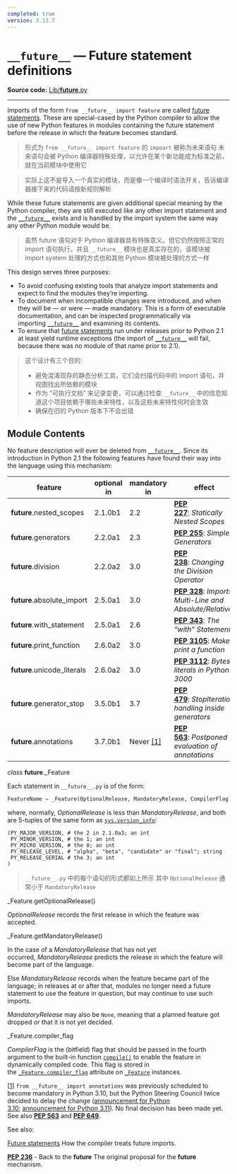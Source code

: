 ```yaml
---
completed: true
version: 3.13.7
---
```

# `__future__` — Future statement definitions

**Source code:** [Lib/__future__.py](https://github.com/python/cpython/tree/3.13/Lib/__future__.py)

---

Imports of the form `from __future__ import feature` are called [future statements](https://docs.python.org/3/reference/simple_stmts.html#future). These are special-cased by the Python compiler to allow the use of new Python features in modules containing the future statement before the release in which the feature becomes standard.
>  形式为 `from __future__ import feature` 的 `impoart` 被称为未来语句
>  未来语句会被 Python 编译器特殊处理，以允许在某个新功能成为标准之前，就在当前模块中使用它

>  实际上这不是导入一个真实的模块，而是像一个编译时语法开关，告诉编译器接下来的代码请按新规则解析

While these future statements are given additional special meaning by the Python compiler, they are still executed like any other import statement and the [`__future__`](https://docs.python.org/3/library/__future__.html#module-__future__ "__future__: Future statement definitions") exists and is handled by the import system the same way any other Python module would be. 
>  虽然 future 语句对于 Python 编译器具有特殊意义，但它仍然按照正常的 import 语句执行，并且 `__future__` 模块也是真实存在的，该模块被 import system 处理的方式也和其他 Python 模块被处理的方式一样

This design serves three purposes:

- To avoid confusing existing tools that analyze import statements and expect to find the modules they’re importing.
- To document when incompatible changes were introduced, and when they will be — or were — made mandatory. This is a form of executable documentation, and can be inspected programmatically via importing [`__future__`](https://docs.python.org/3/library/__future__.html#module-__future__ "__future__: Future statement definitions") and examining its contents.
- To ensure that [future statements](https://docs.python.org/3/reference/simple_stmts.html#future) run under releases prior to Python 2.1 at least yield runtime exceptions (the import of [`__future__`](https://docs.python.org/3/library/__future__.html#module-__future__ "__future__: Future statement definitions") will fail, because there was no module of that name prior to 2.1).

>  这个设计有三个目的:
>  - 避免混淆现存的静态分析工具，它们会扫描代码中的 import 语句，并视图找出所依赖的模块
>  - 作为 “可执行文档” 来记录变更，可以通过检查 `__future__` 中的信息知道这个项目依赖于哪些未来特性，以及这些未来特性何时会生效
>  - 确保在旧的 Python 版本下不会出错

## Module Contents
No feature description will ever be deleted from [`__future__`](https://docs.python.org/3/library/__future__.html#module-__future__ "__future__: Future statement definitions"). Since its introduction in Python 2.1 the following features have found their way into the language using this mechanism:

|feature|optional in|mandatory in|effect|
|---|---|---|---|
|__future__.nested_scopes[](https://docs.python.org/3/library/__future__.html#future__.nested_scopes "Link to this definition")|2.1.0b1|2.2|[**PEP 227**](https://peps.python.org/pep-0227/): _Statically Nested Scopes_|
|__future__.generators[](https://docs.python.org/3/library/__future__.html#future__.generators "Link to this definition")|2.2.0a1|2.3|[**PEP 255**](https://peps.python.org/pep-0255/): _Simple Generators_|
|__future__.division[](https://docs.python.org/3/library/__future__.html#future__.division "Link to this definition")|2.2.0a2|3.0|[**PEP 238**](https://peps.python.org/pep-0238/): _Changing the Division Operator_|
|__future__.absolute_import[](https://docs.python.org/3/library/__future__.html#future__.absolute_import "Link to this definition")|2.5.0a1|3.0|[**PEP 328**](https://peps.python.org/pep-0328/): _Imports: Multi-Line and Absolute/Relative_|
|__future__.with_statement[](https://docs.python.org/3/library/__future__.html#future__.with_statement "Link to this definition")|2.5.0a1|2.6|[**PEP 343**](https://peps.python.org/pep-0343/): _The “with” Statement_|
|__future__.print_function[](https://docs.python.org/3/library/__future__.html#future__.print_function "Link to this definition")|2.6.0a2|3.0|[**PEP 3105**](https://peps.python.org/pep-3105/): _Make print a function_|
|__future__.unicode_literals[](https://docs.python.org/3/library/__future__.html#future__.unicode_literals "Link to this definition")|2.6.0a2|3.0|[**PEP 3112**](https://peps.python.org/pep-3112/): _Bytes literals in Python 3000_|
|__future__.generator_stop[](https://docs.python.org/3/library/__future__.html#future__.generator_stop "Link to this definition")|3.5.0b1|3.7|[**PEP 479**](https://peps.python.org/pep-0479/): _StopIteration handling inside generators_|
|__future__.annotations[](https://docs.python.org/3/library/__future__.html#future__.annotations "Link to this definition")|3.7.0b1|Never [[1]](https://docs.python.org/3/library/__future__.html#id2)|[**PEP 563**](https://peps.python.org/pep-0563/): _Postponed evaluation of annotations_|

_class_ __future__._Feature

Each statement in `__future__.py` is of the form:

```python
FeatureName = _Feature(OptionalRelease, MandatoryRelease, CompilerFlag)
```

where, normally, _OptionalRelease_ is less than _MandatoryRelease_, and both are 5-tuples of the same form as [`sys.version_info`](https://docs.python.org/3/library/sys.html#sys.version_info "sys.version_info"):

```
(PY_MAJOR_VERSION, # the 2 in 2.1.0a3; an int
 PY_MINOR_VERSION, # the 1; an int
 PY_MICRO_VERSION, # the 0; an int
 PY_RELEASE_LEVEL, # "alpha", "beta", "candidate" or "final"; string
 PY_RELEASE_SERIAL # the 3; an int
)
```


>  `__future__.py` 中的每个语句的形式都如上所示
>  其中 `OptionalRelease` 通常小于 `MandatoryRelease`

_Feature.getOptionalRelease()

_OptionalRelease_ records the first release in which the feature was accepted.

_Feature.getMandatoryRelease()

In the case of a _MandatoryRelease_ that has not yet occurred, _MandatoryRelease_ predicts the release in which the feature will become part of the language.

Else _MandatoryRelease_ records when the feature became part of the language; in releases at or after that, modules no longer need a future statement to use the feature in question, but may continue to use such imports.

_MandatoryRelease_ may also be `None`, meaning that a planned feature got dropped or that it is not yet decided.

_Feature.compiler_flag

_CompilerFlag_ is the (bitfield) flag that should be passed in the fourth argument to the built-in function [`compile()`](https://docs.python.org/3/library/functions.html#compile "compile") to enable the feature in dynamically compiled code. This flag is stored in the [`_Feature.compiler_flag`](https://docs.python.org/3/library/__future__.html#future__._Feature.compiler_flag "__future__._Feature.compiler_flag") attribute on [`_Feature`](https://docs.python.org/3/library/__future__.html#future__._Feature "__future__._Feature") instances.

[[1](https://docs.python.org/3/library/__future__.html#id1)]
`from __future__ import annotations` was previously scheduled to become mandatory in Python 3.10, but the Python Steering Council twice decided to delay the change ([announcement for Python 3.10](https://mail.python.org/archives/list/python-dev@python.org/message/CLVXXPQ2T2LQ5MP2Y53VVQFCXYWQJHKZ/); [announcement for Python 3.11](https://mail.python.org/archives/list/python-dev@python.org/message/VIZEBX5EYMSYIJNDBF6DMUMZOCWHARSO/)). No final decision has been made yet. See also [**PEP 563**](https://peps.python.org/pep-0563/) and [**PEP 649**](https://peps.python.org/pep-0649/).

See also:

[Future statements](https://docs.python.org/3/reference/simple_stmts.html#future)
How the compiler treats future imports.

[**PEP 236**](https://peps.python.org/pep-0236/) - Back to the __future__
The original proposal for the __future__ mechanism.